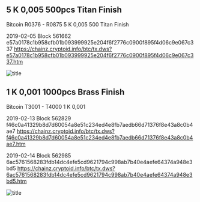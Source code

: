 ## 5 K 0,005 500pcs Titan Finish
Bitcoin R0376 - R0875 5 K 0,005 500 Titan Finish

2019-02-05 Block 561662
e57a0178c1b958cfb01b093999925e204f6f2776c0900f895f4d06c9e067c337
https://chainz.cryptoid.info/btc/tx.dws?e57a0178c1b958cfb01b093999925e204f6f2776c0900f895f4d06c9e067c337.htm

![title](https://i.imgur.com/GWP4vWr.jpg)

## 1 K 0,001 1000pcs Brass Finish
Bitcoin T3001 - T4000 1 K 0,001 

2019-02-13 Block 562829
f46c0a41329b8d7d60054a8e51c234ed4e8fb7aedb66d71376f8e43a8c0b4ae7
https://chainz.cryptoid.info/btc/tx.dws?f46c0a41329b8d7d60054a8e51c234ed4e8fb7aedb66d71376f8e43a8c0b4ae7.htm

2019-02-14 Block 562985
6ac5761568283fdb14dc4efe5cd9621794c998ab7b40e4aefe64374a948e3bd5
https://chainz.cryptoid.info/btc/tx.dws?6ac5761568283fdb14dc4efe5cd9621794c998ab7b40e4aefe64374a948e3bd5.htm

![title](https://i.imgur.com/IG3uX2i.jpg)
